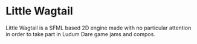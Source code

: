 # Little Wagtail
Little Wagtail is a SFML based 2D engine made with no particular attention in order to take part in Ludum Dare game jams and compos.
